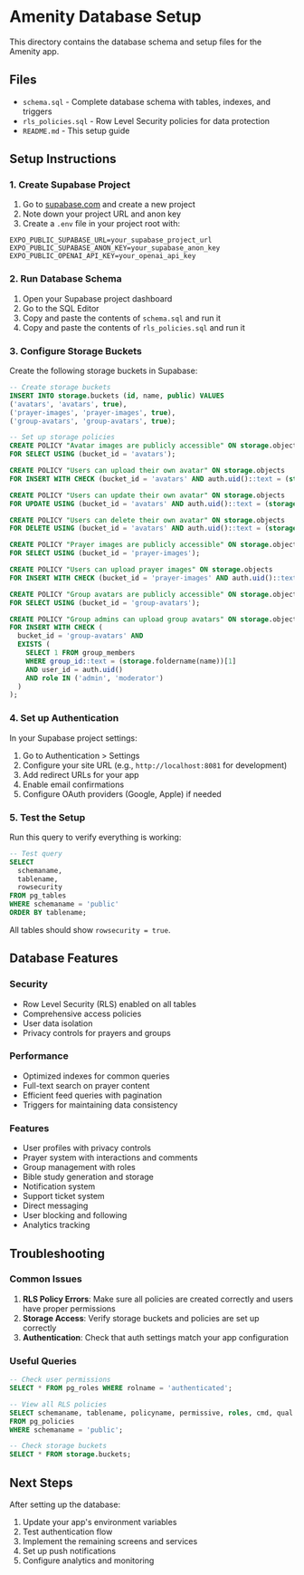 # Amenity Database Setup

This directory contains the database schema and setup files for the Amenity app.

## Files

- `schema.sql` - Complete database schema with tables, indexes, and triggers
- `rls_policies.sql` - Row Level Security policies for data protection
- `README.md` - This setup guide

## Setup Instructions

### 1. Create Supabase Project

1. Go to [supabase.com](https://supabase.com) and create a new project
2. Note down your project URL and anon key
3. Create a `.env` file in your project root with:

```env
EXPO_PUBLIC_SUPABASE_URL=your_supabase_project_url
EXPO_PUBLIC_SUPABASE_ANON_KEY=your_supabase_anon_key
EXPO_PUBLIC_OPENAI_API_KEY=your_openai_api_key
```

### 2. Run Database Schema

1. Open your Supabase project dashboard
2. Go to the SQL Editor
3. Copy and paste the contents of `schema.sql` and run it
4. Copy and paste the contents of `rls_policies.sql` and run it

### 3. Configure Storage Buckets

Create the following storage buckets in Supabase:

```sql
-- Create storage buckets
INSERT INTO storage.buckets (id, name, public) VALUES 
('avatars', 'avatars', true),
('prayer-images', 'prayer-images', true),
('group-avatars', 'group-avatars', true);

-- Set up storage policies
CREATE POLICY "Avatar images are publicly accessible" ON storage.objects
FOR SELECT USING (bucket_id = 'avatars');

CREATE POLICY "Users can upload their own avatar" ON storage.objects
FOR INSERT WITH CHECK (bucket_id = 'avatars' AND auth.uid()::text = (storage.foldername(name))[1]);

CREATE POLICY "Users can update their own avatar" ON storage.objects
FOR UPDATE USING (bucket_id = 'avatars' AND auth.uid()::text = (storage.foldername(name))[1]);

CREATE POLICY "Users can delete their own avatar" ON storage.objects
FOR DELETE USING (bucket_id = 'avatars' AND auth.uid()::text = (storage.foldername(name))[1]);

CREATE POLICY "Prayer images are publicly accessible" ON storage.objects
FOR SELECT USING (bucket_id = 'prayer-images');

CREATE POLICY "Users can upload prayer images" ON storage.objects
FOR INSERT WITH CHECK (bucket_id = 'prayer-images' AND auth.uid()::text = (storage.foldername(name))[1]);

CREATE POLICY "Group avatars are publicly accessible" ON storage.objects
FOR SELECT USING (bucket_id = 'group-avatars');

CREATE POLICY "Group admins can upload group avatars" ON storage.objects
FOR INSERT WITH CHECK (
  bucket_id = 'group-avatars' AND 
  EXISTS (
    SELECT 1 FROM group_members 
    WHERE group_id::text = (storage.foldername(name))[1] 
    AND user_id = auth.uid() 
    AND role IN ('admin', 'moderator')
  )
);
```

### 4. Set up Authentication

In your Supabase project settings:

1. Go to Authentication > Settings
2. Configure your site URL (e.g., `http://localhost:8081` for development)
3. Add redirect URLs for your app
4. Enable email confirmations
5. Configure OAuth providers (Google, Apple) if needed

### 5. Test the Setup

Run this query to verify everything is working:

```sql
-- Test query
SELECT 
  schemaname,
  tablename,
  rowsecurity
FROM pg_tables 
WHERE schemaname = 'public' 
ORDER BY tablename;
```

All tables should show `rowsecurity = true`.

## Database Features

### Security
- Row Level Security (RLS) enabled on all tables
- Comprehensive access policies
- User data isolation
- Privacy controls for prayers and groups

### Performance
- Optimized indexes for common queries
- Full-text search on prayer content
- Efficient feed queries with pagination
- Triggers for maintaining data consistency

### Features
- User profiles with privacy controls
- Prayer system with interactions and comments
- Group management with roles
- Bible study generation and storage
- Notification system
- Support ticket system
- Direct messaging
- User blocking and following
- Analytics tracking

## Troubleshooting

### Common Issues

1. **RLS Policy Errors**: Make sure all policies are created correctly and users have proper permissions
2. **Storage Access**: Verify storage buckets and policies are set up correctly
3. **Authentication**: Check that auth settings match your app configuration

### Useful Queries

```sql
-- Check user permissions
SELECT * FROM pg_roles WHERE rolname = 'authenticated';

-- View all RLS policies
SELECT schemaname, tablename, policyname, permissive, roles, cmd, qual 
FROM pg_policies 
WHERE schemaname = 'public';

-- Check storage buckets
SELECT * FROM storage.buckets;
```

## Next Steps

After setting up the database:

1. Update your app's environment variables
2. Test authentication flow
3. Implement the remaining screens and services
4. Set up push notifications
5. Configure analytics and monitoring
